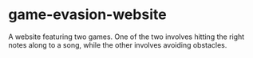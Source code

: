 # game-evasion-website
A website featuring two games. One of the two involves hitting the right notes along to a song, while the other involves avoiding obstacles.
